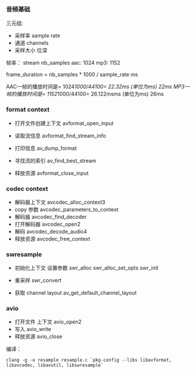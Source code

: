 ### 音频基础


三元组:
 * 采样率 sample rate
 * 通道 channels
 * 采样大小 位深

帧率：
stream nb_samples
aac: 1024
mp3: 1152

frame_duration = nb_samples * 1000 / sample_rate  ms

AAC一帧的播放时间是= 1024*1000/44100= 22.32ms (单位为ms)    22ms
MP3一帧的播放时间是= 1152*1000/44100= 26.122msms (单位为ms)     26ms

### format context
* 打开文件创建上下文
avformat_open_input
* 读取流信息
avformat_find_stream_info
* 打印信息
av_dump_format
* 寻找流的索引
av_find_best_stream

* 释放资源
avformat_close_input

### codec context
* 解码器上下文
avcodec_alloc_context3
* copy 参数
avcodec_parameters_to_context
* 解码器
avcodec_find_decoder
* 打开解码器
avcodec_open2
* 解码
avcodec_decode_audio4
* 释放资源
avcodec_free_context

### swresample
* 初始化上下文 设置参数
swr_alloc
swr_alloc_set_opts
swr_init
* 重采样
swr_convert

* 获取 channel layout
av_get_default_channel_layout

### avio
* 打开文件 上下文
avio_open2
* 写入
avio_write
* 释放资源
avio_close

编译：
```
clang -g -o resample resample.c `pkg-config --libs libavformat, libavcodec, libavutil, libswresample`
```